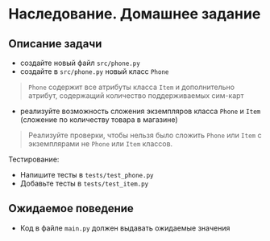 # Наследование. Домашнее задание

## Описание задачи

- создайте новый файл `src/phone.py`
- создайте в `src/phone.py` новый класс `Phone`
> `Phone` содержит все атрибуты класса `Item` и дополнительно атрибут, содержащий количество поддерживаемых сим-карт
- реализуйте возможность сложения экземпляров класса `Phone` и `Item` (сложение по количеству товара в магазине)
> Реализуйте проверки, чтобы нельзя было сложить `Phone` или `Item` с экземплярами не `Phone` или `Item` классов.

Тестирование:
- Напишите тесты в `tests/test_phone.py`
- Добавьте тесты в `tests/test_item.py`

## Ожидаемое поведение
- Код в файле `main.py` должен выдавать ожидаемые значения

#
